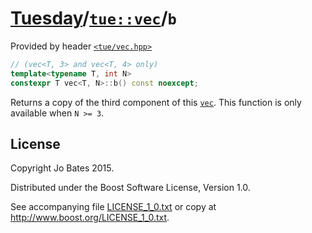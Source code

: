 [Tuesday](../../../README.md)/[`tue::vec`](../../headers/vec.md)/`b`
====================================================================
Provided by header [`<tue/vec.hpp>`](../../headers/vec.md)

```c++
// (vec<T, 3> and vec<T, 4> only)
template<typename T, int N>
constexpr T vec<T, N>::b() const noexcept;
```

Returns a copy of the third component of this [`vec`](../../headers/vec.md).
This function is only available when `N >= 3`.

License
-------
Copyright Jo Bates 2015.

Distributed under the Boost Software License, Version 1.0.

See accompanying file [LICENSE_1_0.txt](../../../LICENSE_1_0.txt) or copy at
http://www.boost.org/LICENSE_1_0.txt.
